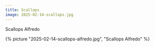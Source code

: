 ```yaml
---
title: Scallops
image: 2025-02-14-scallops.jpg
---
```


Scallops Alfredo

<!--more-->

{% picture "2025-02-14-scallops-alfredo.jpg", "Scallops Alfredo" %}
